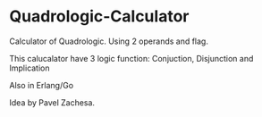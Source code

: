 # Quadrologic-Calculator
Calculator of Quadrologic. Using 2 operands and flag. 

This calucalator have 3 logic function:
Conjuction, Disjunction and Implication 

Also in Erlang/Go 

Idea by Pavel Zachesa.
